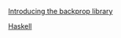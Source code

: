 [Introducing the backprop library](https://blog.jle.im/entry/introducing-the-backprop-library.html)

[Haskell](https://web.archive.org/web/20130823122503/http://www.freesoftwaremagazine.com/articles/haskell)

